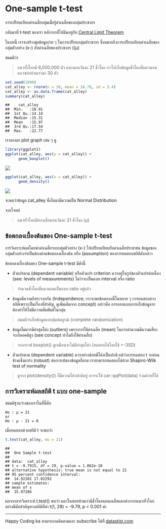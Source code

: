 # One-sample t-test
การเปรียบเทียบค่าเฉลี่ยกลุ่มเมื่อรู้ค่าเฉลี่ยของกลุ่มประชากร

กลับมาที่ t-test ของเรา หลังจากที่ไปมึนอยู่กับ [Central Limit Theorem](https://amaiesc.github.io/study_r/CLT.html)

ในบทนี้ เราจะสร้างชุดข้อมูลง่าย ๆ ในการเปรียบกลุ่มประชากร ซึ่งหมายถึงการเปรียบเทียบค่าเฉลี่ยของกลุ่มตัวอย่าง (x-) กับค่าเฉลี่ยของประชากร ((μ)

สมมติว่า

> แมวทั้งโลกมี 6,000,000 ตัว และนอนวันละ 21 ชั่วโมง
> เราไปเก็บข้อมูลชั่วโมงที่แมวนอนแถวซอยบ้านเรามา 30 ตัว

``` r
set.seed(1990)
cat_alley <- rnorm(n = 30, mean = 16.78, sd = 3.4)
cat_alley <- as.data.frame(cat_alley)
summary(cat_alley)
```

    ##    cat_alley    
    ##  Min.   :10.91  
    ##  1st Qu.:14.14  
    ##  Median :15.31  
    ##  Mean   :15.97  
    ##  3rd Qu.:17.54  
    ##  Max.   :22.77


เราลองมา plot graph เล่น ๆ ดู

``` r
library(ggplot2)
ggplot(cat_alley, aes(y = cat_alley)) +
      geom_boxplot()
```

![](docs/one_t_files/figure-markdown_strict/unnamed-chunk-2-1.png)

``` r
ggplot(cat_alley, aes(x = cat_alley)) +
      geom_density()
```

![](docs/one_t_files/figure-markdown_strict/unnamed-chunk-2-2.png)

จะพบว่าข้อมูล cat\_alley ที่เก็บมามีความเป็น Normal Distribution

จากโจทย์
> แมวทั่วโลกมีค่าเฉลี่ยนอนวันละ 21 ชั่วโมง (μ)


## ข้อตกลงเบื้องต้นของ One-sample t-test

การวิเคราะห์ผลโดยนำค่าเฉลี่ยจากกลุ่มตัวอย่าง (x-) ไปเปรียบเทียบกับค่าเฉลี่ยประชาชน ข้อมูลของกลุ่มตัวอย่างจำเป็นต้องผ่านข้อตกลงเบื้องต้น หรือ (assumption) ของการทดสอบสถิติดังกล่าว

ข้อตกลงเบื้องต้นของ One-sample t-test มีดังนี้

* ตัวแปรตาม (dependent variable) หรือตัวแปร criterion ควรอยู่ในรูปของตัวแปรต่อเนื่อง (see: levels of measurements) ไม่ว่าจะเป็นแบบ interval หรือ ratio
>   จำนวนชั่วโมงที่แมวนอนเป็นแบบ ratio อยู่แล้ว
>
* ข้อมูลมีความอิสระจากกัน (Independence; เราจะพบข้อตกลงนี้ในหลาย ๆ การทดสอบทางสถิติเพราะเป็นเรื่องที่สำคัญ, ดูเพิ่มเติมจาก concept) กล่าวคือ การออกแบบการเก็บข้อมูลจะต้องทำให้ไม่มีความสัมพันธ์ในกลุ่ม
> สมมติว่าเก็บข้อมูลแบบสุ่มสมบูรณ์ (complete randomization)
> 
* ข้อมูลไม่ควรมีค่าสุดโต่ง (outliers) เพราะการใช้ค่าเฉลี่ย (mean) ในการคำนวณมีความเสี่ยงจะเกิดอคติสูง (see concept ทำไมถึงใช้ค่าเฉลี่ย)
> จากกราฟ boxplot() ดูเหมือนจะไม่มีค่าสุดโต่ง
> (ทดสอบได้โดยใช้ +-3SD)
>
* ตัวแปรตาม (dependent variable) ควรอย่างน้อยมีโค้งเป็นปกติ แม้ว่าการทดสอบ t จะค่อนข้างแข็งแกร่ง (robust) ต่อการเบ้ของข้อมูลก็ตาม เราสามารถทดสอบได้ด้วย Shapiro-Wilk test of normality
> ดูจาก plot(density()) ก็มีความโค้งปกติอยู่ อาจจะใช้ car::qqPlot(data) ร่วมด้วยก็ได้

## การวิเคราะห์ผลสถิติ t แบบ one-sample

สมมติฐานว่างของเราในที่นี้คือ

    Ho : μ = 21 
    or
    Ho : μ - 21 = 0

เมื่อทดสอบด้วยสถิติ t จะพบว่า

``` r
t.test(cat_alley, mu = 21)
```

    ## 
    ##  One Sample t-test
    ## 
    ## data:  cat_alley
    ## t = -9.7915, df = 29, p-value = 1.062e-10
    ## alternative hypothesis: true mean is not equal to 21
    ## 95 percent confidence interval:
    ##  14.92281 17.02292
    ## sample estimates:
    ## mean of x 
    ##  15.97286

ผลจากการวิเคราะห์ t.test() พบว่า
แมวในซอยบ้านเรามีชั่วโมงนอนเฉลี่ยแตกต่างจากแมวทั่วโลกอย่างมีนัยสำคัญทางสถิติที่ค่า t(1, 29) = -9.79, p < 0.001 ค่ะ


______
Happy Coding ka
สามารถกดติดตามและ subscribe ได้ที่ [datastist.com](http://www.datastist.com)
